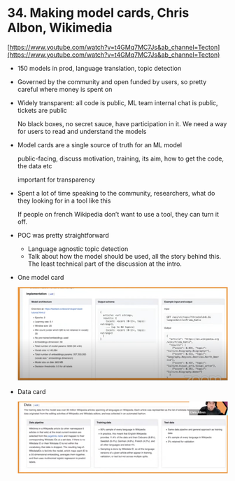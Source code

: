 # 34. Making model cards, Chris Albon, Wikimedia

[https://www.youtube.com/watch?v=t4GMq7MC7Js&ab_channel=Tecton](https://www.youtube.com/watch?v=t4GMq7MC7Js&ab_channel=Tecton)

- 150 models in prod, language translation, topic detection
- Governed by the community and open funded by users, so pretty careful where money is spent on
- Widely transparent: all code is public, ML team internal chat is public, tickets are public
    
    No black boxes, no secret sauce, have participation in it. We need a way for users to read and understand the models
    
- Model cards are a single source of truth for an ML model
    
    public-facing, discuss motivation, training, its aim, how to get the code, the data etc
    
    important for transparency
    
- Spent a lot of time speaking to the community, researchers, what do they looking for in a tool like this
    
    If people on french Wikipedia don’t want to use a tool, they can turn it off.
    
- POC was pretty straightforward
    - Language agnostic topic detection
    - Talk about how the model should be used, all the story behind this. The least technical part of the discussion at the intro.
    
- One model card
    
    ![Screen Shot 2022-05-31 at 17.58.45.png](./Screen_Shot_2022-05-31_at_17.58.45.png)
    

- Data card
    
    ![Screen Shot 2022-05-31 at 18.01.01.png](./Screen_Shot_2022-05-31_at_18.01.01.png)